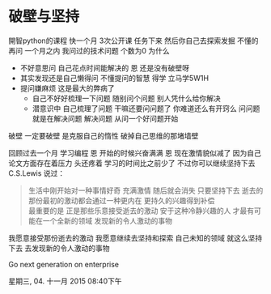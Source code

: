 #  破壁与坚持

開智python的课程 快一个月 3次公开课 任务下来 然后你自己去探索发掘 不懂的再问 一个月之内 我问过的技术问题 个数为0 为什么

- 不好意思问 自己花点时间能解决的 恩 还是没有破壁呀
- 其实发现还是自己懒得问 不懂提问的智慧 得学 立马学5W1H
- 提问嫌麻烦 这是最大的弊病了 
	- 自己不好好梳理一下问题 随别问个问题 别人凭什么给你解决
	- 潜意识中 自己梳理了问题 干嘛还要问问题了  你难道还么有开窍么 问问题 就是在解决问题 解决问题 从问一个好问题开始

破壁 一定要破壁 是克服自己的惰性 破掉自己思维的那堵墙壁

回顾过去一个月 学习编程 恩 开始的时候兴奋满满 恩 现在激情貌似减了 因为自己论文方面存在着压力 头还疼着 学习的时间比之前少了 不过你可以继续坚持下去 C.S.Lewis 说过：

> 生活中刚开始对一种事情好奇 充满激情 随后就会消失 
只要坚持下去 逝去的那份最初的激动都会通过一种更内在 更持久的兴趣得到补偿  
最重要的是 正是那些乐意接受逝去的激动 安于这种冷静兴趣的人 才最有可能在一个全新的领域 发现新的令人激动的事物

我愿意接受那份逝去的激动 我愿意继续去坚持和探索 自己未知的领域 就这么坚持下去 去发现新的令人激动的事物

Go next generation on enterprise

星期三, 04. 十一月 2015 08:40下午 

